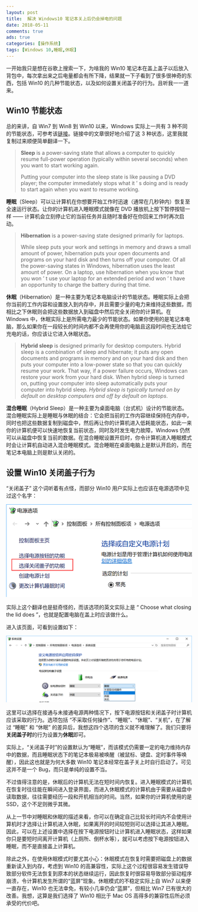 ```yaml
---
layout: post
title:  解决 Windows10 笔记本关上后仍会掉电的问题
date: 2018-05-11
comments: true
ads: true
categories: [操作系统]
tags: [Windows 10,睡眠,休眠]
---
```


一开始我只是想在谷歌上搜索一下，为啥我的 Win10 笔记本在盖上盖子以后放入背包中，每次拿出来之后电量都会有所下降，结果就一下子看到了很多很神奇的东西，包括 Win10 的几种节能状态，以及如何设置关闭盖子的行为。且听我一一道来。

<!-- more -->

## Win10 节能状态

总的来讲，自 Win7 到 Win8 到 Win10 以来，Windows 实际上一共有 3 种不同的节能状态，可参考该[链接](http://www.thewindowsclub.com/difference-between-sleep-hybrid-sleep-and-hibernation-in-windows-7)。链接中的文章很好地介绍了这 3 种状态，这里我就复制过来顺便简单翻译一下。

> **Sleep** is a power-saving state that allows a computer to quickly resume full-power operation (typically within several seconds) when you want to start working again.
>
> Putting your computer into the sleep state is like pausing a DVD player; the computer immediately stops what it ’ s doing and is ready to start again when you want to resume working.

**睡眠**（Sleep）可以让计算机在你想要开始工作时迅速（通常在几秒钟内）恢复至全速运行状态。让你的计算机进入睡眠模式就像在 DVD 播放机上按下暂停按钮一样 —— 计算机会立刻停止它的当前任务并且随时准备好在你回来工作时再次启动。

> **Hibernation** is a power-saving state designed primarily for laptops.
>
> While sleep puts your work and settings in memory and draws a small amount of power, hibernation puts your open documents and programs on your hard disk and then turns off your computer. Of all the power-saving states in Windows, hibernation uses the least amount of power. On a laptop, use hibernation when you know that you won ’ t use your laptop for an extended period and won ’ t have an opportunity to charge the battery during that time.

**休眠**（Hibernation）是一种主要为笔记本电脑设计的节能状态。睡眠实际上会把你当前的工作内容和设置放入到内存中，并且需要少量的电力来维持这些数据，而相比之下休眠则会把这些数据放入到磁盘中然后完全关闭你的计算机。在 Windows 中，休眠实际上是所需电力最少的节能状态。如果你使用的是笔记本电脑，那么如果你在一段较长的时间内都不会再使用你的电脑且这段时间也无法给它充电的话，你应该让它进入休眠状态。

> **Hybrid sleep** is designed primarily for desktop computers. Hybrid sleep is a combination of sleep and hibernate; it puts any open documents and programs in memory and on your hard disk and then puts your computer into a low-power state so that you can quickly resume your work. That way, if a power failure occurs, Windows can restore your work from your hard disk. When hybrid sleep is turned on, putting your computer into sleep automatically puts your computer into hybrid sleep. *Hybrid sleep is typically turned on by default on desktop computers and off by default on laptops*.

**混合睡眠**（Hybrid Sleep）是一种主要为桌面电脑（台式机）设计的节能状态。混合睡眠实际上是睡眠与休眠的结合：它会把当前的工作内容继续保持在内存中，同时也把这些数据复制到磁盘中，然后再让你的计算机进入低耗能状态，如此一来你的计算机便可以快速地恢复当前状态，同时及时发生电力故障，Windows 仍然可以从磁盘中恢复当前的数据。在混合睡眠设置开启时，你令计算机进入睡眠模式时会让计算机自动进入混合睡眠模式。混合睡眠在桌面电脑上是默认开启的，而在笔记本电脑上则是默认关闭的。

## 设置 Win10 关闭盖子行为

“关闭盖子” 这个词听着有点怪，而部分 Win10 用户实际上也应该在电源选项中见过这个名字：

![](/assets/images/2018-05-11-win10_sleep/win10@1.png)

实际上这个翻译也是挺奇怪的，而该选项的英文实际上是 “ Choose what closing the lid does ”，也就是配置电脑在盖上时应该做什么。

进入该页面，可看到设置如下：

![](/assets/images/2018-05-11-win10_sleep/win10@2.png)

这里可以选择在接通与未接通电源两种情况下，按下电源按钮和关闭盖子时计算机应该采取的行为。选项包括 “不采取任何操作”、“睡眠”、“休眠”、“关机”，在了解过 “睡眠” 和 “休眠” 的差异后，我想这四个选项的含义就不难理解了。我们只要将**关闭盖子时**的行为设置为**休眠**即可。

实际上，“关闭盖子时”的设置默认为“睡眠”，而该模式仍需要一定的电力维持内存中的数据，而且睡眠状态下的笔记本极易被唤醒（被鼠标、键盘、定时事件等唤醒），因此这也就是为何大多数 Win10 笔记本经常在盖子关上时自行启动了。可见这并不是一个 Bug，而只是单纯的设置不当。

不过值得注意的是，休眠后的计算机无法在短时间内恢复。进入睡眠模式的计算机在恢复时往往能在瞬间进入登录界面，而进入休眠模式的计算机由于需要从磁盘中读取数据，往往需要经历一段和开机相当的时间。当然，如果你的计算机使用的是 SSD，这个不足则微乎其微。

从上一节中对睡眠和休眠的描述来看，你可以在确定自己比较长时间内不会使用计算机时才选择让计算机进入休眠，如果离开的时间较短则可以选择让其进入睡眠。因此，可以在上述设置中选择在按下电源按钮时让计算机进入睡眠状态，这样如果你只是要短时间离开计算机（上厕所、倒杯水等），就可以考虑按下电源按钮进入睡眠，而不是直接盖上计算机。

除此之外，在使用休眠模式时要尤其小心：休眠模式在恢复时需要把磁盘上的数据重新读入到内存，考虑到 Win10 的高兼容性，实际上这个过程很容易发生错误导致部分软件无法恢复到原本的状态继续运行，因此恢复时很容易导致部分驱动程序崩溃，令计算机发生所谓的“蓝屏”现象。休眠模式的不稳定实际上自 Win7 以来便一直存在，Win10 也无法幸免，有较小几率仍会“蓝屏”，但相比 Win7 已有很大的改善。我想，这算是我们选择了 Win10 相比于 Mac OS 高得多的兼容性后所必须承受的代价吧。
